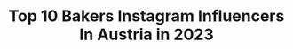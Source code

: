 ---
title: Top 10 Bakers Instagram Influencers In Austria in 2023
description: >-
  Find top bakers Instagram influencers in Austria in 2023. Most popular hashtags: #bikelife #motorcycle #bikersofinstagram #motorrad.
platform: Instagram
hits: 14
text_top: Analyze the top-rated Instagram influencers on inBeat.
text_bottom: Our platform has 14 Instagram influencers like this in Austria for you to collaborate.
profiles:
  - username: "twosisterslivinglife"
    fullname: >-
      Aɴᴛᴏɴɪᴀ﹠Nɪɴᴀ AUT/World
    bio: >-
      2 sisters in love with food & food photography 🇦🇹 @foodcapturecollective team member |Recipe developers|food photograph|2 x AFBA award winners
    location: "Austria"
    followers: 8887
    engagement: 1267
    commentsToLikes: 0.263853
    id: ck5bz9iezqpgi0i11ct15leo5
    verified: false
    hashtags: "#tv, #f52community, #darktablemood, #makemore"
  - username: "shootingfactory"
    fullname: >-
      Shooting Factory | Photography
    bio: >-
      📸 Passionate professional #photographer 🖌 #retouching and #composing 💌 PM me for shooting | retouching
    location: "Austria"
    followers: 7417
    engagement: 825
    commentsToLikes: 0.138099
    id: ck6udvj9jndsy0j716ui3rm3m
    verified: false
    hashtags: "#boudoir, #shotsosensual, #boudoirmodel, #sensualdach"
  - username: "adamrustman"
    fullname: >-
      The Overdressed Photographer
    bio: >-
      proud dad & husband | photographer | menswear content creator | travel enthusiast
    location: "Austria"
    followers: 22131
    engagement: 403
    commentsToLikes: 0.053831
    id: ck5c0gj86t3c20i1121ph2yhj
    verified: false
    hashtags: "#brogueshoes, #tartan, #barbourjacket, #tatratea"
  - username: "salobassjosie"
    fullname: >-
      Luise Salome
    bio: >-
      BASS PLAYER | BIKER GIRL 📍austria 📩 salome.jojo@hotmail.com
    location: "Austria"
    followers: 7154
    engagement: 1137
    commentsToLikes: 0.026481
    id: ck8t65o94cb8n0j78j0kn9m4o
    verified: false
    hashtags: "#girlswhoride, #femalemusician, #baixonatural, #nakedbike"
  - username: "manu_elg"
    fullname: >-
      🚘 MANU 🏍
    bio: >-
      🇦🇹 Austria 🇦🇹 💥 Bikes & Lifestyle 🏍 CBR 1000RR SC59 🏍 Husqvarna TE250 ~~~~~~~~~~~~~~~~~~~~~~~ #teamhonda #sc59owners
    location: "Austria"
    followers: 2795
    engagement: 4474
    commentsToLikes: 0.088057
    id: ck6uczjp0ia930j719d367cgi
    verified: false
    hashtags: "#cbr, #bikelove, #throttlesociety, #hrc"
  - username: "die.ewigen"
    fullname: >-
      DieEwigen
    bio: >-
      Ducatista 🇮🇹 Red Planet Pictures🔴 All photos are our property©️ HighEnd enthusiastic Ducati MultistradaRider 🇮🇹🏍️💨 Zavorrina:@sports.freundin
    location: "Austria"
    followers: 5483
    engagement: 1203
    commentsToLikes: 0.081215
    id: ck5ziije8frwg0i14z091an2c
    verified: false
    hashtags: "#goprofamily, #photographyducati, #bikersofinstagram, #desmo"
  - username: "ktmbeast_austria"
    fullname: >-
      KTM
    bio: >-
      🔥..I'M ALWAYS READY TO RACE..🔥 🏍️..KTM 1290 SUPERDUK. What else 😎 🌍..Made in Austria..🇦🇹..✌️ 📷..SONY A 600 📥..#ktm1290beast #ktm
    location: "Austria"
    followers: 6896
    engagement: 3994
    commentsToLikes: 0.029353
    id: ck0w76ay4bz190i19n4dsyuzu
    verified: false
    hashtags: "#superbikesgram, #ktmworld, #ktm1290, #sportbikespectrum"
  - username: "da_simmsi"
    fullname: >-
      da_simmsi | SUPERMOTO
    bio: >-
      21yo🔙 From Austria🇦🇹 ❤️ @__aleks.f__ ♾ KTM 450 EXC-F SIXDAYS🍊
    location: "Austria"
    followers: 5860
    engagement: 2448
    commentsToLikes: 0.009198
    id: ckapav7ttxlfq0i78kajxfg8c
    verified: false
    hashtags: "#fullforceforward, #sunset, #supermotoperfection, #wheelie"
  - username: "dayanamartinezzzz"
    fullname: >-
      DAYANA
    bio: >-
      ♡ Miss Europe cont. Croatia ♡ Vienna Film Academy
    location: "Austria"
    followers: 40568
    engagement: 284
    commentsToLikes: 0.364743
    id: ck8swj0que91t0j78ncoqm66u
    verified: false
    hashtags: "#blogger, #london, #latina, #summervibe"
  - username: "katysaints"
    fullname: >-
      ᴋᴀᴛʏ sᴀɪɴᴛs
    bio: >-
      🇺🇸🇳🇱 ᴅᴜᴛᴄʜ/ᴀᴍᴇʀɪᴄᴀɴ 📸 ᴍᴏᴅᴇʟ 🔁 Feel free to share, don't forget to tag! ♥️ @blue_mk5 📍 ɴᴇxᴛ ᴇᴠᴇɴᴛ: .... 📩 Airfreshners available through dm
    location: "Austria"
    followers: 11658
    engagement: 978
    commentsToLikes: 0.035589
    id: ck0w0hl1me8n60i190kit5j4o
    verified: false
    hashtags: "#gorgeous, #face, #girls, #beautiful"
---